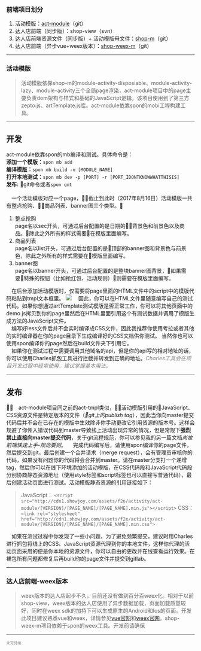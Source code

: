### 前端项目划分

1. 活动模版：[act-module](http://git.showjoy.net/activity/act-module)（git）
2. 达人店前端（同步版）：shop-view（svn）
3. 达人店前端资源文件（同步版）+ 活动模版母文件：[shop-m](http://git.showjoy.net/showjoy-assets/shop-m)（git）
4. 达人店前端（异步vue+weex版本）：[shop-weex-m](http://git.showjoy.net/showjoy-assets/shop-weex-m)（git）

---

### 活动模版
> 活动模版依靠shop-m的module-activity-disposiable、module-activity-lazy、module-activity三个全局page渲染，act-module项目中的page主要负责dom架构与样式和基础的JavaScript逻辑。该项目使用到了第三方zepto.js、artTemplate.js库。act-module依靠spon的mobi工程构建工具。

<hr style="width:100%;height:1px;opacity:0.6;">

## 开发

act-module依靠spon的mb编译和测试。具体命令是：<br>
**添加一个模版：**` spon mb add `<br>
**编译模版：**`spon mb build -n [MODULE_NAME]`<br>
**打开本地测试：**`spon mb dev -p [PORT] -r [PORT_IDONTKNOWWHATTHISIS]`<br>
**发布:** git命令或者`spon cmt`<br><br>
&#8194;&#8194;一个活动模版对应一个page，截止到此时（2017年8月16日）活动模版一共有整点抢购、商品列表、banner图三个类型。<br>
  1. 整点抢购<br>
page名以sec开头，可通过后台配置的是日期的背景色和前景色以及商品。除此之外所有的样式需要在模版里面编写。<br>
  2. 商品列表<br>
page名以list开头，可通过后台配置的是顶部的banner图和背景色与前景色，除此之外所有的样式需要在模版里面编写。<br>
  3. banner图<br>
page名以banner开头，可通过后台配置的是整块banner图背景，如果需要特殊的按钮（比如抢红包、活动规则）则需要在模版里面编写。<br>

&#8194;&#8194;在后台添加活动模版时，仅需要将page里面的HTML文件中的script中的模版代码粘贴到tmpl文本框里。
<img src='http://23.106.158.25:8080/Project_BackSky_New/data/uploadimg/compressed/hhh.jpg' data-full="http://23.106.158.25:8080/Project_BackSky_New/data/uploadimg/full/hhh.png">
&#8194;&#8194;因此，你可以在HTML文件里随意编写自己的测试代码。如果你想通过artTemplate测试模版是否正常工作，你可以将其他页面中的demo.js拷贝到你的page里然后在HTML里面引用这个有测试数据并调用了模版生成方法的JavaScript文件。<br>
&#8194;&#8194;编写好less文件后并不会实时编译成CSS文件，因此我推荐你使用考拉或者其他的实时编译器在你的page目录下生成编译好的CSS文档供你测试。
当然你也可以使用spon编译你的page然后在build文件夹下引用它。<br>
&#8194;&#8194;如果你在测试过程中需要调用其他域名的api，但是你的api写的相对地址的话，你可以使用Charles抓包工具进行拦截并转发到正确的地址。<a style="color:gray;">*Charles工具会在项目开发过程中经常使用，建议掌握基本用法。*</a><br>

<hr style="width:100%;height:1px;opacity:0.6;">

## 发布
&#8194;&#8194;act-module项目同之前的act-tmpl类似，活动模版引用的JavaScript、CSS资源文件是特定版本的文件（*git上的publish tag*），因此当你向master提交代码后并不会在已存在的模版中生效除非你手动更改它引用资源的版本号。这样会规避了你传入错误代码到master导致线上活动出现异常的情况，但是常规下**强烈禁止直接向master提交代码**，关于git流程规范，你可以参见我的另一篇文档*尚妆前端快速上手-规范要则*。
&#8194;&#8194;完成代码编写后，请使用spon编译你的page文件，然后提交到git，最后创建一个合并请求（merge request），会有管理员审核你的代码，如果没有问题你的代码将会合并到master。请在master分支打一个递增tag，然后你可以在线下环境添加的活动模版，在CSS代码段和JavaScript代码段分别协商静态资源地址（使用style标签和script标签也可以直接写普通代码），最后创建活动页面进行测试。活动模版静态资源的引用链接如下：
> JavaScript： `<script src="http://cdn1.showjoy.com/assets/f2e/activity/act-module/[VERSION]/[PAGE_NAME]/[PAGE_NAME].min.js"></script>`
> CSS：`<link rel="stylesheet" href="http://cdn1.showjoy.com/assets/f2e/activity/act-module/[VERSION]/[PAGE_NAME]/[PAGE_NAME].min.css">`

&#8194;&#8194;如果在测试过程中你发现了一些小问题，为了避免频繁提交，建议时用Charles进行抓包将线上的CSS、JavaScript资源代理到你的本地文件，这样你代理的活动页面采用的便是你本地的资源文件，你可以自由的更改并在线查看运行效果。在裙包所有问题都修复后再build你的page文件并提交到gitlab。

---
### 达人店前端-weex版本
> weex版本的达人店起步不久，目前还没有做到百分百weex化。相对于以前shop-view，weex版本的达人店使用了异步数据加载，页面加载质量较好，同时在weex sdk的加持下可以生成原生的Android和Ios的页面。开发此项目建议熟悉vue和weex，详情参见[vue官网](https://vuejs.org)和[weex官网](http://weex.apache.org/cn/)。shop-weex-m项目依赖于spon的weex工具。开发前请确保

<hr style="width:100%;height:1px;opacity:0.6;">
<a style="color:gray;font-size:10px;">未完待续</a>


